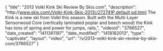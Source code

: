 {
    "title": "2013 Volkl Kink Ski Review By Skis.com",
    "description": "http:\/\/www.skis.com\/Volkl-Kink-Skis-2013\/272741P,default,pd.html  The Kink is a new ski from Volkl this season. Built with the Multi-Layer Sensorwood Core (vertically laminated poplar and beech wood) the Kink has tons of spring and power for jumps, rails,",
    "videoid": "3766527",
    "date_created": "1411361197",
    "date_modified": "1418182013",
    "type": "captivate",
    "layout": "video",
    "url": "\/v\/2013-volkl-kink-ski-review-by-skis-com\/3766527"
}